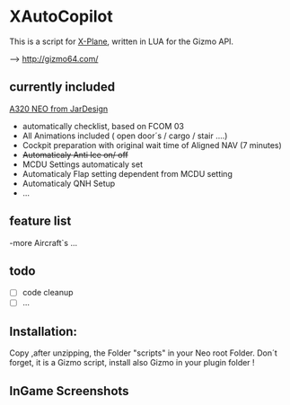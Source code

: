 # XAutoCopilot

This is a script for [X-Plane](http://x-plane.com/), written in LUA for the Gizmo API.

--> http://gizmo64.com/

## currently included
[A320 NEO from JarDesign](http://airbus320neo.com/)
- automatically checklist, based on FCOM 03
- All Animations included ( open door´s / cargo / stair ....)
- Cockpit preparation with original wait time of Aligned NAV (7 minutes)
- ~~Automaticaly Anti Ice on/ off~~
- MCDU Settings automaticaly set
- Automaticaly Flap setting dependent from MCDU setting
- Automaticaly QNH Setup
- ...

## feature list
-more Aircraft`s
...

## todo
- [ ] code cleanup
- [ ] ...

## Installation:

Copy ,after unzipping, the Folder "scripts" in your Neo root Folder.
Don´t forget, it is a Gizmo script, install also Gizmo in your plugin folder !

## InGame Screenshots

